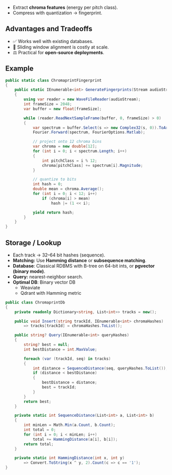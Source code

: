 - Extract **chroma features** (energy per pitch class).
- Compress with quantization → fingerprint.

## Advantages and Tradeoffs

- ✅ Works well with existing databases.
- 🛑 Sliding window alignment is costly at scale.
- ⚖️ Practical for **open-source deployments**.

## Example

```csharp
public static class ChromaprintFingerprint
{
    public static IEnumerable<int> GenerateFingerprints(Stream audioStream)
    {
        using var reader = new WaveFileReader(audioStream);
        int frameSize = 2048;
        var buffer = new float[frameSize];

        while (reader.ReadNextSampleFrame(buffer, 0, frameSize) > 0)
        {
            var spectrum = buffer.Select(s => new Complex32(s, 0)).ToArray();
            Fourier.Forward(spectrum, FourierOptions.Matlab);

            // project onto 12 chroma bins
            var chroma = new double[12];
            for (int i = 0; i < spectrum.Length; i++)
            {
                int pitchClass = i % 12;
                chroma[pitchClass] += spectrum[i].Magnitude;
            }

            // quantize to bits
            int hash = 0;
            double mean = chroma.Average();
            for (int i = 0; i < 12; i++)
                if (chroma[i] > mean)
                    hash |= (1 << i);

            yield return hash;
        }
    }
}
```

## Storage / Lookup

- Each track → 32–64 bit hashes (sequence).
- **Matching:** Use **Hamming distance** or **subsequence matching**.
- **Database**: Classical RDBMS with B-tree on 64-bit ints, or **pgvector (binary mode)**.
- **Query:** nearest-neighbor search.
- **Optimal DB**: Binary vector DB
	- Weaviate
	- Qdrant with Hamming metric

```csharp
public class ChromaprintDb
{
    private readonly Dictionary<string, List<int>> tracks = new();

    public void Insert(string trackId, IEnumerable<int> chromaHashes)
        => tracks[trackId] = chromaHashes.ToList();

    public string? Query(IEnumerable<int> queryHashes)
    {
        string? best = null;
        int bestDistance = int.MaxValue;

        foreach (var (trackId, seq) in tracks)
        {
            int distance = SequenceDistance(seq, queryHashes.ToList());
            if (distance < bestDistance)
            {
                bestDistance = distance;
                best = trackId;
            }
        }
        return best;
    }

    private static int SequenceDistance(List<int> a, List<int> b)
    {
        int minLen = Math.Min(a.Count, b.Count);
        int total = 0;
        for (int i = 0; i < minLen; i++)
            total += HammingDistance(a[i], b[i]);
        return total;
    }

    private static int HammingDistance(int x, int y)
        => Convert.ToString(x ^ y, 2).Count(c => c == '1');
}
```
